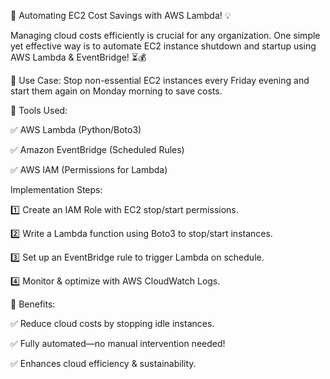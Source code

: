 🚀 Automating EC2 Cost Savings with AWS Lambda! 💡

Managing cloud costs efficiently is crucial for any organization. One simple yet effective way is to automate EC2 instance shutdown and startup using AWS Lambda & EventBridge! ⏳💰

🔹 Use Case: Stop non-essential EC2 instances every Friday evening and start them again on Monday morning to save costs.

 🔹 Tools Used:

 ✅ AWS Lambda (Python/Boto3)

 ✅ Amazon EventBridge (Scheduled Rules)

 ✅ AWS IAM (Permissions for Lambda)

Implementation Steps:

1️⃣ Create an IAM Role with EC2 stop/start permissions.

 2️⃣ Write a Lambda function using Boto3 to stop/start instances.

 3️⃣ Set up an EventBridge rule to trigger Lambda on schedule.

 4️⃣ Monitor & optimize with AWS CloudWatch Logs.

📌 Benefits:

 ✅ Reduce cloud costs by stopping idle instances.

 ✅ Fully automated—no manual intervention needed!

 ✅ Enhances cloud efficiency & sustainability.

 


